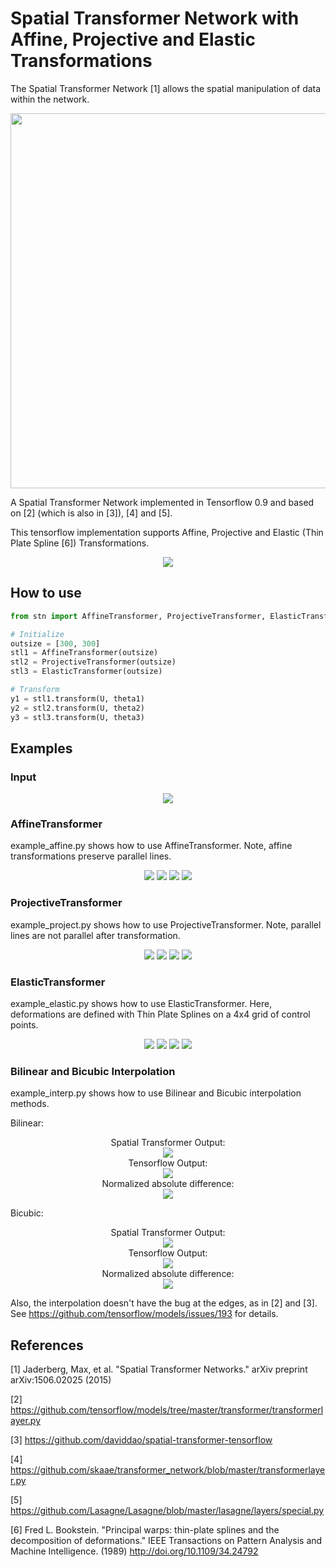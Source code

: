 # Spatial Transformer Network with Affine, Projective and Elastic Transformations

The Spatial Transformer Network [1] allows the spatial manipulation of data within the network.

<div align="center">
  <img width="600px" src="imgs/teaser.png"><br>
</div>

A Spatial Transformer Network implemented in Tensorflow 0.9 and based on [2] \(which is also in [3]\), [4] and [5].

This tensorflow implementation supports Affine, Projective and Elastic (Thin Plate Spline [6]) Transformations.

<div align="center">
  <img src="imgs/pipeline.png"><br>
</div>

## How to use

```python
from stn import AffineTransformer, ProjectiveTransformer, ElasticTransformer

# Initialize
outsize = [300, 300]
stl1 = AffineTransformer(outsize)
stl2 = ProjectiveTransformer(outsize)
stl3 = ElasticTransformer(outsize)

# Transform 
y1 = stl1.transform(U, theta1)
y2 = stl2.transform(U, theta2)
y3 = stl3.transform(U, theta3)
```


## Examples 
### Input 
<div align="center">
  <img src="imgs/src.png">
</div>

### AffineTransformer
example_affine.py shows how to use AffineTransformer. Note, affine transformations preserve parallel lines.
<div align="center">
  <img src="imgs/affine0.png">
  <img src="imgs/affine1.png">
  <img src="imgs/affine2.png">
  <img src="imgs/affine3.png">
</div>

### ProjectiveTransformer
example_project.py shows how to use ProjectiveTransformer. Note, parallel lines are not parallel after transformation.
<div align="center">
  <img src="imgs/projective0.png">
  <img src="imgs/projective1.png">
  <img src="imgs/projective2.png">
  <img src="imgs/projective3.png">
</div>

### ElasticTransformer
example_elastic.py shows how to use ElasticTransformer. Here, deformations are defined with Thin Plate Splines on a 4x4 grid of control points.
<div align="center">
  <img src="imgs/elastic0.png">
  <img src="imgs/elastic1.png">
  <img src="imgs/elastic2.png">
  <img src="imgs/elastic3.png">
</div>


### Bilinear and Bicubic Interpolation
example_interp.py shows how to use Bilinear and Bicubic interpolation methods.

Bilinear:
<div align="center">
  Spatial Transformer Output:<br />
  <img src="imgs/interp_bilinear_stn.png"><br />
  Tensorflow Output:<br />
  <img src="imgs/interp_bilinear_tf.png"><br />
  Normalized absolute difference:<br />
  <img src="imgs/interp_diff_bilinear.png">
</div>

Bicubic:
<div align="center">
  Spatial Transformer Output:<br />
  <img src="imgs/interp_bicubic_stn.png"><br />
  Tensorflow Output:<br />
  <img src="imgs/interp_bicubic_tf.png"><br />
  Normalized absolute difference:<br />
  <img src="imgs/interp_diff_bicubic.png">
</div>

Also, the interpolation doesn't have the bug at the edges, as in [2] and [3]. See https://github.com/tensorflow/models/issues/193 for details.


## References

[1] Jaderberg, Max, et al. "Spatial Transformer Networks." 
    arXiv preprint arXiv:1506.02025 (2015)

[2] https://github.com/tensorflow/models/tree/master/transformer/transformerlayer.py

[3] https://github.com/daviddao/spatial-transformer-tensorflow

[4] https://github.com/skaae/transformer_network/blob/master/transformerlayer.py

[5] https://github.com/Lasagne/Lasagne/blob/master/lasagne/layers/special.py

[6] Fred L. Bookstein. "Principal warps: thin-plate splines and the decomposition of deformations."
    IEEE Transactions on Pattern Analysis and Machine Intelligence. (1989)
    http://doi.org/10.1109/34.24792

